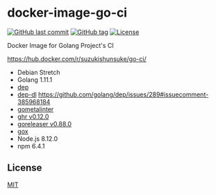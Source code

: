 # docker-image-go-ci

[![GitHub last commit](https://img.shields.io/github/last-commit/suzuki-shunsuke/docker-image-go-ci.svg)](https://github.com/suzuki-shunsuke/docker-image-go-ci)
[![GitHub tag](https://img.shields.io/github/tag/suzuki-shunsuke/docker-image-go-ci.svg)](https://github.com/suzuki-shunsuke/docker-image-go-ci/releases)
[![License](http://img.shields.io/badge/license-mit-blue.svg?style=flat-square)](https://raw.githubusercontent.com/suzuki-shunsuke/docker-image-go-ci/master/LICENSE)

Docker Image for Golang Project's CI

https://hub.docker.com/r/suzukishunsuke/go-ci/

* Debian Stretch
* Golang 1.11.1
* [dep](https://github.com/golang/dep)
* [dep-dl](https://github.com/take-cheeze/dep-dl) https://github.com/golang/dep/issues/289#issuecomment-385968184
* [gometalinter](https://github.com/alecthomas/gometalinter)
* [ghr v0.12.0](https://github.com/tcnksm/ghr)
* [goreleaser v0.88.0](https://goreleaser.com/)
* [gox](https://github.com/mitchellh/gox)
* Node.js 8.12.0
* npm 6.4.1

## License

[MIT](LICENSE)
